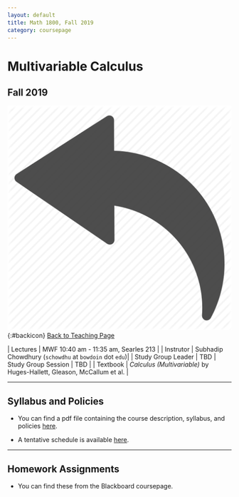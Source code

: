 ```yaml
---
layout: default
title: Math 1800, Fall 2019
category: coursepage
---
```


# Multivariable Calculus
## Fall 2019
<div class="backlink">
 
  ![Back](/resources/back.png){:#backicon} [Back to Teaching Page](/teaching/courses) 
</div>  

|  Lectures  | MWF	10:40 am - 11:35 am, Searles 213 |
|  Instrutor | Subhadip Chowdhury (`schowdhu` at `bowdoin` dot `edu`)|
|  Study Group Leader | TBD
|  Study Group Session | TBD |
|  Textbook | _Calculus (Multivariable)_ by Huges-Hallett, Gleason, McCallum et al. |


---
## Syllabus and Policies 

+ You can find a pdf file containing the course description, syllabus, and policies [here](Fall2019_1800_Syllabus.pdf). 

+ A tentative schedule is available [here](F1800.pdf).


---

## Homework Assignments

+ You can find these from the Blackboard coursepage.
